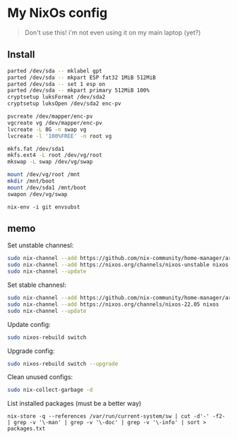 # My NixOs config

 > Don't use this! i'm not even using it on my main laptop (yet?)

## Install

```bash
parted /dev/sda -- mklabel gpt
parted /dev/sda -- mkpart ESP fat32 1MiB 512MiB
parted /dev/sda -- set 1 esp on
parted /dev/sda -- mkpart primary 512MiB 100%
cryptsetup luksFormat /dev/sda2
cryptsetup luksOpen /dev/sda2 enc-pv

pvcreate /dev/mapper/enc-pv
vgcreate vg /dev/mapper/enc-pv
lvcreate -L 8G -n swap vg
lvcreate -l '100%FREE' -n root vg

mkfs.fat /dev/sda1
mkfs.ext4 -L root /dev/vg/root
mkswap -L swap /dev/vg/swap

mount /dev/vg/root /mnt
mkdir /mnt/boot
mount /dev/sda1 /mnt/boot
swapon /dev/vg/swap
```

```
nix-env -i git envsubst
```

## memo

Set unstable channesl:

```bash
sudo nix-channel --add https://github.com/nix-community/home-manager/archive/master.tar.gz home-manager
sudo nix-channel --add https://nixos.org/channels/nixos-unstable nixos
sudo nix-channel --update
```

Set stable channesl:

```bash
sudo nix-channel --add https://github.com/nix-community/home-manager/archive/release-22.05.tar.gz home-manager
sudo nix-channel --add https://nixos.org/channels/nixos-22.05 nixos
sudo nix-channel --update
```

Update config:

```bash
sudo nixos-rebuild switch
```

Upgrade config:

```bash
sudo nixos-rebuild switch --upgrade
```

Clean unused configs:

```bash
sudo nix-collect-garbage -d
```

List installed packages (must be a better way)

```
nix-store -q --references /var/run/current-system/sw | cut -d'-' -f2- | grep -v '\-man' | grep -v '\-doc' | grep -v '\-info' | sort > packages.txt
```
